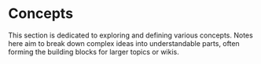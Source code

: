 
# Concepts

This section is dedicated to exploring and defining various concepts. Notes here aim to break down complex ideas into understandable parts, often forming the building blocks for larger topics or wikis.
